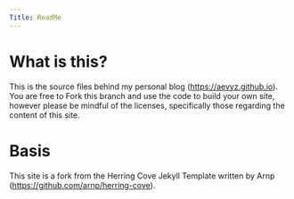 ```yaml
---
Title: ReadMe
---
```


# What is this?
This is the source files behind my personal blog (https://aevyz.github.io). You are free to Fork this branch and use the code to build your own site, however please be mindful of the licenses, specifically those regarding the content of this site.

# Basis
This site is a fork from the Herring Cove Jekyll Template written by Arnp (https://github.com/arnp/herring-cove).